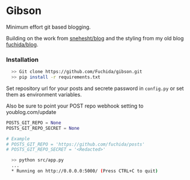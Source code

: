 # Gibson
Minimum effort git based blogging.

Building on the work from [snehesht/blog](https://github.com/snehesht/blog) and the styling from
my old blog [fuchida/blog](https://github.com/Fuchida/Archive/tree/master/blog.fuchida.me).

### Installation

```sh
  >> Git clone https://github.com/Fuchida/gibson.git
  >> pip install -r requirements.txt
```

Set repository url for your posts and secrete password in `config.py`
or set them as environment variables.

Also be sure to point your POST repo webhook setting to youblog.com/update

```python
POSTS_GIT_REPO = None
POSTS_GIT_REPO_SECRET = None

# Example
# POSTS_GIT_REPO = 'https://github.com/fuchida/posts'
# POSTS_GIT_REPO_SECRET = '<Redacted>'
```

```sh
  >> python src/app.py
  ...
  * Running on http://0.0.0.0:5000/ (Press CTRL+C to quit)
```

